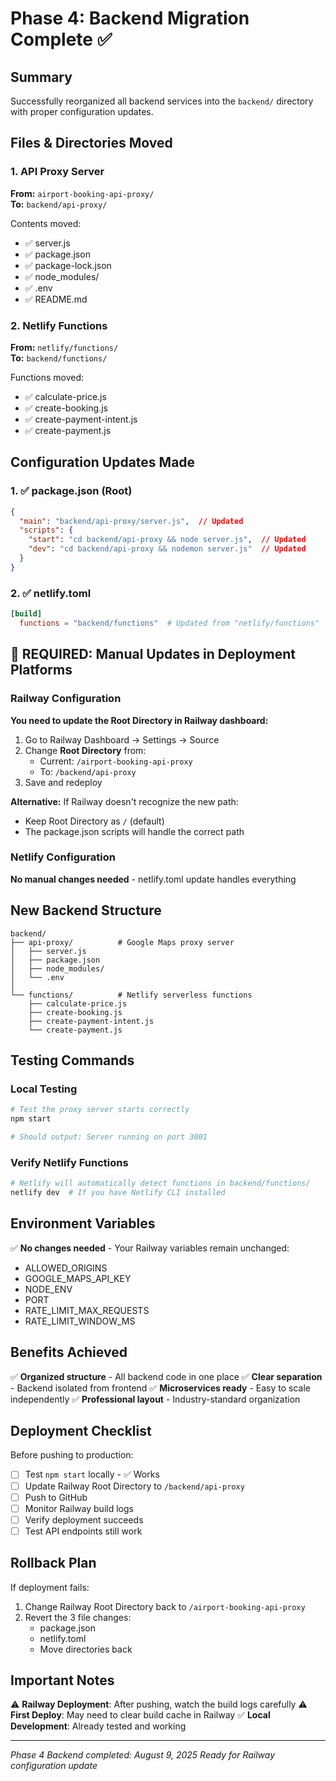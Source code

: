 # Phase 4: Backend Migration Complete ✅

## Summary
Successfully reorganized all backend services into the `backend/` directory with proper configuration updates.

## Files & Directories Moved

### 1. API Proxy Server
**From:** `airport-booking-api-proxy/`  
**To:** `backend/api-proxy/`

Contents moved:
- ✅ server.js
- ✅ package.json
- ✅ package-lock.json
- ✅ node_modules/
- ✅ .env
- ✅ README.md

### 2. Netlify Functions
**From:** `netlify/functions/`  
**To:** `backend/functions/`

Functions moved:
- ✅ calculate-price.js
- ✅ create-booking.js
- ✅ create-payment-intent.js
- ✅ create-payment.js

## Configuration Updates Made

### 1. ✅ package.json (Root)
```json
{
  "main": "backend/api-proxy/server.js",  // Updated
  "scripts": {
    "start": "cd backend/api-proxy && node server.js",  // Updated
    "dev": "cd backend/api-proxy && nodemon server.js"  // Updated
  }
}
```

### 2. ✅ netlify.toml
```toml
[build]
  functions = "backend/functions"  # Updated from "netlify/functions"
```

## 🚨 REQUIRED: Manual Updates in Deployment Platforms

### Railway Configuration
**You need to update the Root Directory in Railway dashboard:**

1. Go to Railway Dashboard → Settings → Source
2. Change **Root Directory** from:
   - Current: `/airport-booking-api-proxy`
   - To: `/backend/api-proxy`
3. Save and redeploy

**Alternative:** If Railway doesn't recognize the new path:
- Keep Root Directory as `/` (default)
- The package.json scripts will handle the correct path

### Netlify Configuration
**No manual changes needed** - netlify.toml update handles everything

## New Backend Structure
```
backend/
├── api-proxy/          # Google Maps proxy server
│   ├── server.js
│   ├── package.json
│   ├── node_modules/
│   └── .env
│
└── functions/          # Netlify serverless functions
    ├── calculate-price.js
    ├── create-booking.js
    ├── create-payment-intent.js
    └── create-payment.js
```

## Testing Commands

### Local Testing
```bash
# Test the proxy server starts correctly
npm start

# Should output: Server running on port 3001
```

### Verify Netlify Functions
```bash
# Netlify will automatically detect functions in backend/functions/
netlify dev  # If you have Netlify CLI installed
```

## Environment Variables
✅ **No changes needed** - Your Railway variables remain unchanged:
- ALLOWED_ORIGINS
- GOOGLE_MAPS_API_KEY
- NODE_ENV
- PORT
- RATE_LIMIT_MAX_REQUESTS
- RATE_LIMIT_WINDOW_MS

## Benefits Achieved
✅ **Organized structure** - All backend code in one place
✅ **Clear separation** - Backend isolated from frontend
✅ **Microservices ready** - Easy to scale independently
✅ **Professional layout** - Industry-standard organization

## Deployment Checklist

Before pushing to production:

- [ ] Test `npm start` locally - ✅ Works
- [ ] Update Railway Root Directory to `/backend/api-proxy`
- [ ] Push to GitHub
- [ ] Monitor Railway build logs
- [ ] Verify deployment succeeds
- [ ] Test API endpoints still work

## Rollback Plan

If deployment fails:
1. Change Railway Root Directory back to `/airport-booking-api-proxy`
2. Revert the 3 file changes:
   - package.json
   - netlify.toml
   - Move directories back

## Important Notes

⚠️ **Railway Deployment**: After pushing, watch the build logs carefully
⚠️ **First Deploy**: May need to clear build cache in Railway
✅ **Local Development**: Already tested and working

---
*Phase 4 Backend completed: August 9, 2025*
*Ready for Railway configuration update*